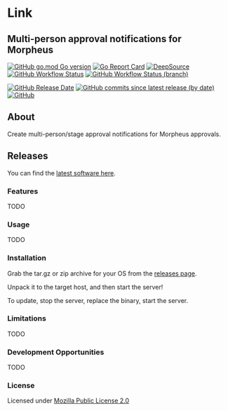 # Link

## Multi-person approval notifications for Morpheus

[![GitHub go.mod Go version](https://img.shields.io/github/go-mod/go-version/spoonboy-io/link?style=flat-square)](https://go.dev/)
[![Go Report Card](https://goreportcard.com/badge/github.com/spoonboy-io/link?style=flat-square)](https://goreportcard.com/report/github.com/spoonboy-io/link)
[![DeepSource](https://deepsource.io/gh/spoonboy-io/link.svg/?label=active+issues&token=uYY_4Kwjq9MnjT7TzykEyv-J)](https://deepsource.io/gh/spoonboy-io/link/?ref=repository-badge)
[![GitHub Workflow Status](https://img.shields.io/github/workflow/status/spoonboy-io/link/Build?style=flat-square)](https://github.com/spoonboy-io/link/actions/workflows/build.yml)
[![GitHub Workflow Status (branch)](https://img.shields.io/github/workflow/status/spoonboy-io/link/Unit%20Test/master?label=tests&style=flat-square)](https://github.com/spoonboy-io/link/actions/workflows/unit_test.yml)

[![GitHub Release Date](https://img.shields.io/github/release-date/spoonboy-io/link?style=flat-square)](https://github.com/spoonboy-io/link/releases)
[![GitHub commits since latest release (by date)](https://img.shields.io/github/commits-since/spoonboy-io/link/latest?style=flat-square)](https://github.com/spoonboy-io/link/commits)
[![GitHub](https://img.shields.io/github/license/spoonboy-io/link?label=license&style=flat-square)](LICENSE)

## About

Create multi-person/stage approval notifications for Morpheus approvals.

## Releases

You can find the [latest software here](https://github.com/spoonboy-io/link/releases/latest).

### Features

TODO

### Usage

TODO

### Installation
Grab the tar.gz or zip archive for your OS from the [releases page](https://github.com/spoonboy-io/link/releases/latest).

Unpack it to the target host, and then start the server!

To update, stop the server, replace the binary, start the server.

### Limitations

TODO 

### Development Opportunities

TODO

### License
Licensed under [Mozilla Public License 2.0](LICENSE)
